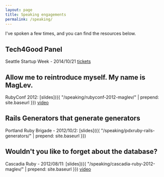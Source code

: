 ```yaml
---
layout: page
title: Speaking engagements
permalink: /speaking/
---
```


I've spoken a few times, and you can find the resources below.

## Tech4Good Panel
Seattle Startup Week - 2014/10/21
[tickets](http://j.mp/1tpDhgP)

## Allow me to reintroduce myself. My name is MagLev.
RubyConf 2012:
[slides]({{ "/speaking/rubyconf-2012-maglev/" | prepend: site.baseurl  }})
[video](http://j.mp/1oklvXS)

## Rails Generators that generate generators
Portland Ruby Brigade - 2012/10/2:
[slides]({{ "/speaking/pdxruby-rails-generators/" | prepend: site.baseurl  }})

## Wouldn't you like to forget about the database?
Cascadia Ruby - 2012/08/11:
[slides]({{ "/speaking/cascadia-ruby-2012-maglev/" | prepend: site.baseurl  }})
[video](http://j.mp/1okm7wG)
